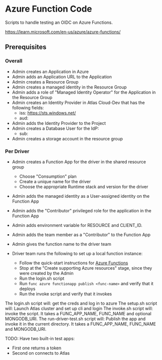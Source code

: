 
# Azure Function Code

Scripts to handle testing an OIDC on Azure Functions.

https://learn.microsoft.com/en-us/azure/azure-functions/

## Prerequisites

### Overall
- Admin creates an Application in Azure
- Admin adds an Application URL to the Application
- Admin creates a Resource Group
- Admin creates a managed identity in the Resource Group
- Admin adds a role of "Managed Identity Operator" for the Application in the Resource Group
- Admin creates an Identity Provider in Atlas Cloud-Dev that has the following fields:
    - iss: https://sts.windows.net/<subscription>
    - aud: <application-url>
- Admin adds the Identity Provider to the Project
- Admin creates a Database User for the IdP:
    - sub: <managed-identity-client-id>
- Admin creates a storage account in the resource group

### Per Driver

- Admin creates a Function App for the driver in the shared resource group
    - Choose "Consumption" plan
    - Create a unique name for the driver
    - Choose the appropriate Runtime stack and version for the driver
- Admin adds the managed identity as a User-assigned identity on the Function App
- Admin adds the "Contributor" privileged role for the application in the Function App
- Admin adds environment variable for RESOURCE and CLIENT_ID.
- Admin adds the team member as a "Contributor" to the Function App
- Admin gives the function name to the driver team

- Driver team runs the following to set up a local function instance:
    - Follow the quick-start instructions for [Azure Functions](https://learn.microsoft.com/en-us/azure/azure-functions/)
    - Stop at the "Create supporting Azure resources" stage, since they were created by the Admin
    - Run the login.sh script
    - Run `func azure functionapp publish <func-name>` and verify that it deploys
    - Run the invoke script and verify that it invokes

The login.sh script will: get the creds and log in to azure
The setup.sh script will: Launch Atlas cluster and set up cli and login
The invoke.sh script will: invoke the script.  It takes a FUNC_APP_NAME, FUNC_NAME and optional MONGODB_URI.
The run-driver-test.sh script will: Publish the app and invoke it in the current directory.  It takes a FUNC_APP_NAME, FUNC_NAME and MONGODB_URI.

TODO: Have two built-in test apps:
- First one returns a token
- Second on connects to Atlas

